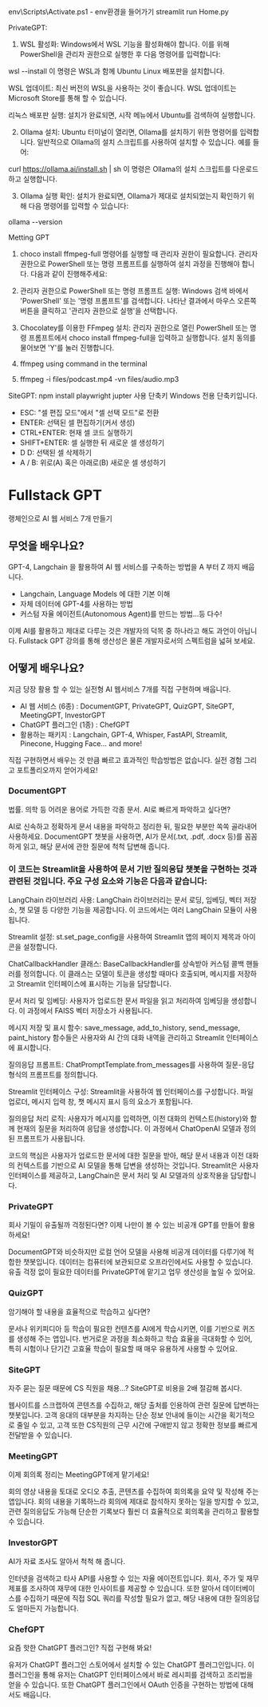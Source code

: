 env\Scripts\Activate.ps1 - env환경을 들어가기
streamlit run Home.py

PrivateGPT: 
1. WSL 활성화: Windows에서 WSL 기능을 활성화해야 합니다. 이를 위해 PowerShell을 관리자 권한으로 실행한 후 다음 명령어를 입력합니다:

wsl --install
이 명령은 WSL과 함께 Ubuntu Linux 배포판을 설치합니다.

WSL 업데이트: 최신 버전의 WSL을 사용하는 것이 좋습니다. WSL 업데이트는 Microsoft Store를 통해 할 수 있습니다.

리눅스 배포판 실행: 설치가 완료되면, 시작 메뉴에서 Ubuntu를 검색하여 실행합니다.

2. Ollama 설치: Ubuntu 터미널이 열리면, Ollama를 설치하기 위한 명령어를 입력합니다. 일반적으로 Ollama의 설치 스크립트를 사용하여 설치할 수 있습니다. 예를 들어:

curl https://ollama.ai/install.sh | sh
이 명령은 Ollama의 설치 스크립트를 다운로드하고 실행합니다.

3. Ollama 실행 확인: 설치가 완료되면, Ollama가 제대로 설치되었는지 확인하기 위해 다음 명령어를 입력할 수 있습니다:

ollama --version

Metting GPT
1. choco install ffmpeg-full 명령어를 실행할 때 관리자 권한이 필요합니다. 관리자 권한으로 PowerShell 또는 명령 프롬프트를 실행하여 설치 과정을 진행해야 합니다. 다음과 같이 진행해주세요:

2. 관리자 권한으로 PowerShell 또는 명령 프롬프트 실행:
Windows 검색 바에서 'PowerShell' 또는 '명령 프롬프트'를 검색합니다.
나타난 결과에서 마우스 오른쪽 버튼을 클릭하고 '관리자 권한으로 실행'을 선택합니다.

3. Chocolatey를 이용한 FFmpeg 설치:
관리자 권한으로 열린 PowerShell 또는 명령 프롬프트에서 choco install ffmpeg-full을 입력하고 실행합니다.
설치 동의를 물어보면 'Y'를 눌러 진행합니다.

4. ffmpeg using command in the terminal

5. ffmpeg -i files/podcast.mp4 -vn files/audio.mp3

SiteGPT: npm install playwright
jupter 사용 단축키
Windows 전용 단축키입니다.

- ESC: "셀 편집 모드"에서 "셀 선택 모드"로 전환
- ENTER: 선택된 셀 편집하기(커서 생성)
- CTRL+ENTER: 현재 셀 코드 실행하기
- SHIFT+ENTER: 셀 실행한 뒤 새로운 셀 생성하기
- D D: 선택된 셀 삭제하기
- A / B: 위로(A) 혹은 아래로(B) 새로운 셀 생성하기

# Fullstack GPT

랭체인으로 AI 웹 서비스 7개 만들기

## 무엇을 배우나요?

GPT-4, Langchain 을 활용하여 AI 웹 서비스를 구축하는 방법을 A 부터 Z 까지 배웁니다.

-   Langchain, Language Models 에 대한 기본 이해
-   자체 데이터에 GPT-4를 사용하는 방법
-   커스텀 자율 에이전트(Autonomous Agent)를 만드는 방법…등 다수!

이제 AI를 활용하고 제대로 다루는 것은 개발자의 덕목 중 하나라고 해도 과언이 아닙니다. Fullstack GPT 강의를 통해 생산성은 물론 개발자로서의 스펙트럼을 넓혀 보세요.

## 어떻게 배우나요?

지금 당장 활용 할 수 있는 실전형 AI 웹서비스 7개를 직접 구현하며 배웁니다.

- AI 웹 서비스 (6종) : DocumentGPT, PrivateGPT, QuizGPT, SiteGPT, MeetingGPT, InvestorGPT
- ChatGPT 플러그인 (1종) : ChefGPT
- 활용하는 패키지 : Langchain, GPT-4, Whisper, FastAPI, Streamlit, Pinecone, Hugging Face… and more!

직접 구현하면서 배우는 것 만큼 빠르고 효과적인 학습방법은 없습니다. 실전 경험 그리고 포트폴리오까지 얻어가세요!

### DocumentGPT

법률. 의학 등 어려운 용어로 가득한 각종 문서. AI로 빠르게 파악하고 싶다면?

AI로 신속하고 정확하게 문서 내용을 파악하고 정리한 뒤, 필요한 부분만 쏙쏙 골라내어 사용하세요. DocumentGPT 챗봇을 사용하면, AI가 문서(.txt, .pdf, .docx 등)를 꼼꼼하게 읽고, 해당 문서에 관한 질문에 척척 답변해 줍니다.

### 이 코드는 Streamlit을 사용하여 문서 기반 질의응답 챗봇을 구현하는 것과 관련된 것입니다. 주요 구성 요소와 기능은 다음과 같습니다:

LangChain 라이브러리 사용: LangChain 라이브러리는 문서 로딩, 임베딩, 벡터 저장소, 챗 모델 등 다양한 기능을 제공합니다. 이 코드에서는 여러 LangChain 모듈이 사용됩니다.

Streamlit 설정: st.set_page_config을 사용하여 Streamlit 앱의 페이지 제목과 아이콘을 설정합니다.

ChatCallbackHandler 클래스: BaseCallbackHandler를 상속받아 커스텀 콜백 핸들러를 정의합니다. 이 클래스는 모델이 토큰을 생성할 때마다 호출되며, 메시지를 저장하고 Streamlit 인터페이스에 표시하는 기능을 담당합니다.

문서 처리 및 임베딩: 사용자가 업로드한 문서 파일을 읽고 처리하여 임베딩을 생성합니다. 이 과정에서 FAISS 벡터 저장소가 사용됩니다.

메시지 저장 및 표시 함수: save_message, add_to_history, send_message, paint_history 함수들은 사용자와 AI 간의 대화 내역을 관리하고 Streamlit 인터페이스에 표시합니다.

질의응답 프롬프트: ChatPromptTemplate.from_messages를 사용하여 질문-응답 형식의 프롬프트를 정의합니다.

Streamlit 인터페이스 구성: Streamlit을 사용하여 웹 인터페이스를 구성합니다. 파일 업로더, 메시지 입력 창, 챗 메시지 표시 등의 요소가 포함됩니다.

질의응답 처리 로직: 사용자가 메시지를 입력하면, 이전 대화의 컨텍스트(history)와 함께 현재의 질문을 처리하여 응답을 생성합니다. 이 과정에서 ChatOpenAI 모델과 정의된 프롬프트가 사용됩니다.

코드의 핵심은 사용자가 업로드한 문서에 대한 질문을 받아, 해당 문서 내용과 이전 대화의 컨텍스트를 기반으로 AI 모델을 통해 답변을 생성하는 것입니다. Streamlit은 사용자 인터페이스를 제공하고, LangChain은 문서 처리 및 AI 모델과의 상호작용을 담당합니다.

### PrivateGPT

회사 기밀이 유출될까 걱정된다면? 이제 나만이 볼 수 있는 비공개 GPT를 만들어 활용하세요!

DocumentGPT와 비슷하지만 로컬 언어 모델을 사용해 비공개 데이터를 다루기에 적합한 챗봇입니다. 데이터는 컴퓨터에 보관되므로 오프라인에서도 사용할 수 있습니다. 유출 걱정 없이 필요한 데이터를 PrivateGPT에 맡기고 업무 생산성을 높일 수 있어요.

### QuizGPT

암기해야 할 내용을 효율적으로 학습하고 싶다면?

문서나 위키피디아 등 학습이 필요한 컨텐츠를 AI에게 학습시키면, 이를 기반으로 퀴즈를 생성해 주는 앱입니다. 번거로운 과정을 최소화하고 학습 효율을 극대화할 수 있어, 특히 시험이나 단기간 고효율 학습이 필요할 때 매우 유용하게 사용할 수 있어요.

### SiteGPT

자주 묻는 질문 때문에 CS 직원을 채용...? SiteGPT로 비용을 2배 절감해 봅시다.

웹사이트를 스크랩하여 콘텐츠를 수집하고, 해당 출처를 인용하여 관련 질문에 답변하는 챗봇입니다. 고객 응대의 대부분을 차지하는 단순 정보 안내에 들이는 시간을 획기적으로 줄일 수 있고, 고객 또한 CS직원의 근무 시간에 구애받지 않고 정확한 정보를 빠르게 전달받을 수 있습니다.

### MeetingGPT

이제 회의록 정리는 MeetingGPT에게 맡기세요!

회의 영상 내용을 토대로 오디오 추출, 콘텐츠를 수집하여 회의록을 요약 및 작성해 주는 앱입니다. 회의 내용을 기록하느라 회의에 제대로 참석하지 못하는 일을 방지할 수 있고, 관련 질의응답도 가능해 단순한 기록보다 훨씬 더 효율적으로 회의록을 관리하고 활용할 수 있습니다.

### InvestorGPT

AI가 자료 조사도 알아서 척척 해 줍니다.

인터넷을 검색하고 타사 API를 사용할 수 있는 자율 에이전트입니다. 회사, 주가 및 재무제표를 조사하여 재무에 대한 인사이트를 제공할 수 있습니다. 또한 알아서 데이터베이스를 수집하기 때문에 직접 SQL 쿼리를 작성할 필요가 없고, 해당 내용에 대한 질의응답도 얼마든지 가능합니다.

### ChefGPT

요즘 핫한 ChatGPT 플러그인? 직접 구현해 봐요!

유저가 ChatGPT 플러그인 스토어에서 설치할 수 있는 ChatGPT 플러그인입니다. 이 플러그인을 통해 유저는 ChatGPT 인터페이스에서 바로 레시피를 검색하고 조리법을 얻을 수 있습니다. 또한 ChatGPT 플러그인에서 OAuth 인증을 구현하는 방법에 대해서도 배웁니다.